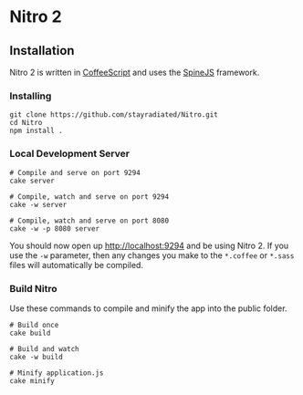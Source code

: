 # Nitro 2 #

## Installation ##

Nitro 2 is written in [CoffeeScript](http://coffeescript.org/) and uses the [SpineJS](http://spinejs.com/) framework.

### Installing ###

    git clone https://github.com/stayradiated/Nitro.git
    cd Nitro
    npm install .

### Local Development Server ###

    # Compile and serve on port 9294
    cake server

    # Compile, watch and serve on port 9294
    cake -w server

    # Compile, watch and serve on port 8080
    cake -w -p 8080 server

You should now open up [http://localhost:9294](http://localhost:9294) and be using Nitro 2.
If you use the `-w` parameter, then any changes you make to the `*.coffee` or `*.sass` files will automatically be
compiled. 

### Build Nitro ###
    
Use these commands to compile and minify the app into the public folder.

    # Build once
    cake build
    
    # Build and watch
    cake -w build

    # Minify application.js
    cake minify

